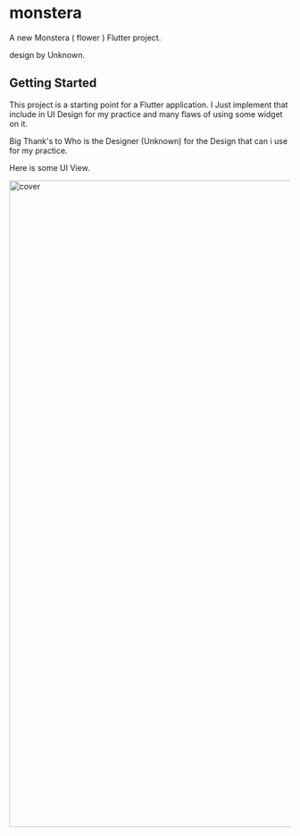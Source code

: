 # monstera

A new Monstera ( flower ) Flutter project.

design by Unknown.

## Getting Started

This project is a starting point for a Flutter application. I Just implement that include in UI Design for my practice and many flaws of using some widget on it.

Big Thank's to Who is the Designer (Unknown) for the Design that can i use for my practice.

Here is some UI View.

<img width="1157" alt="cover" src="https://user-images.githubusercontent.com/42954205/132977419-40e60273-1f5c-4b10-b0e0-470dcaa0fad8.png">

